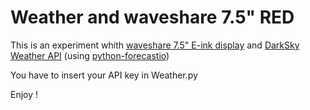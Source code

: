 # Weather and waveshare 7.5" RED
This is an experiment whith [waveshare 7.5" E-ink display](https://www.waveshare.com/7.5inch-e-Paper-HAT-C.htm) and [DarkSky Weather API](https://darksky.net/) (using [python-forecastio](https://pypi.org/project/python-forecastio/))

You have to insert your API key in Weather.py

Enjoy !

